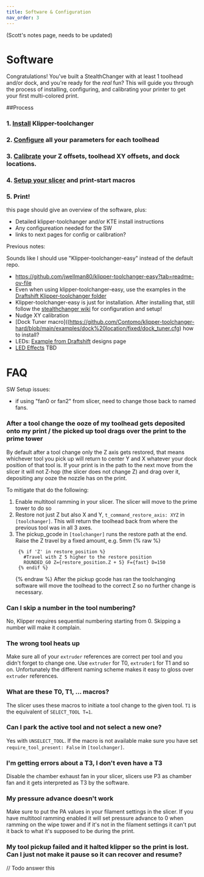 ```yaml
---
title: Software & Configuration
nav_order: 3
---
```

<!-- Use the page layout at TOC.md:  https://github.com/sdylewski/StealthChanger/blob/main/docs/TOC.md -->

(Scott's notes page, needs to be updated)

# Software

Congratulations!  You've built a StealthChanger with at least 1 toolhead and/or dock, and you're ready for the *real* fun?  This will guide you through the process of installing, configuring, and calibrating your printer to get your first multi-colored print.

##Process

### 1. [Install](Installation.md) Klipper-toolchanger
### 2. [Configure](Configuration.md) all your parameters for each toolhead
### 3. [Calibrate](Calibration.md) your Z offsets, toolhead XY offsets, and dock locations.
### 4. [Setup your slicer](Slicers.md) and print-start macros
### 5. Print!



this page should give an overview of the software, plus:
* Detailed klipper-toolchanger and/or KTE install instructions
* Any configureation needed for the SW
* links to next pages for config or calibration?

Previous notes:

Sounds like I should use "Klipper-toolchanger-easy" instead of the default repo.  
* https://github.com/jwellman80/klipper-toolchanger-easy?tab=readme-ov-file
* Even when using klipper-toolchanger-easy, use the examples in the [Draftshift Klipper-toolchanger folder](https://github.com/DraftShift/klipper-toolchanger)
* Klipper-toolchanger-easy is just for installation.  After installing that, still follow the [stealthchanger wiki](https://github.com/DraftShift/StealthChanger/wiki/Calibration) for configuration and setup!
* Nudge XY calibration
* [Dock Tuner macro]((https://github.com/Contomo/klipper-toolchanger-hard/blob/main/examples/dock%20location/fixed/dock_tuner.cfg)  how to install?
* LEDs: [Example from Draftshift](https://github.com/DraftShift/klipper-toolchanger?tab=readme-ov-file) designs page
* [LED Effects](https://github.com/julianschill/klipper-led_effect) TBD

# FAQ
SW Setup issues:
* if using "fan0 or fan2" from slicer, need to change those back to named fans.

### After a tool change the ooze of my toolhead gets deposited onto my print / the picked up tool drags over the print to the prime tower
By default after a tool change only the Z axis gets restored, that means whichever tool you pick up will return to center Y and X whatever your dock position of that tool is. If your print is in the path to the next move from the slicer it will not Z-hop (the slicer does not change Z) and drag over it, depositing any ooze the nozzle has on the print.

To mitigate that do the following:
1. Enable multitool ramming in your slicer. The slicer will move to the prime tower to do so
2. Restore not just Z but also X and Y, `t_command_restore_axis: XYZ`  in `[toolchanger]`. This will return the toolhead back from where the previous tool was in all 3 axes.
3. The pickup_gcode in `[toolchanger]` runs the restore path at the end. Raise the Z travel by a fixed amount, e.g. 5mm
  {% raw %}
   ```
    {% if 'Z' in restore_position %}
      #Travel with Z 5 higher to the restore position
      ROUNDED_G0 Z={restore_position.Z + 5} F={fast} D=150
    {% endif %}
   ```
   {% endraw %}
   After the pickup gcode has ran the toolchanging software will move the toolhead to the correct Z so no further change is necessary.

### Can I skip a number in the tool numbering?
No, Klipper requires sequential numbering starting from 0. Skipping a number will make it complain.

### The wrong tool heats up
Make sure all of your `extruder` references are correct per tool and you didn't forget to change one. Use `extruder`
 for T0, `extruder1` for T1 and so on. Unfortunately the different naming scheme makes it easy to gloss over `extruder` references.

 ### What are these T0, T1, ... macros?
 The slicer uses these macros to initiate a tool change to the given tool. `T1` is the equivalent of `SELECT_TOOL T=1`.

 ### Can I park the active tool and not select a new one?
 Yes with `UNSELECT_TOOL`. If the macro is not available make sure you have set `require_tool_present: False` in `[toolchanger]`.

 ### I'm getting errors about a T3, I don't even have a T3
 Disable the chamber exhaust fan in your slicer, slicers use P3 as chamber fan and it gets interpreted as T3 by the software.

### My pressure advance doesn't work
Make sure to put the PA values in your filament settings in the slicer. If you have multitool ramming enabled it will set pressure advance to 0 when ramming on the wipe tower and if it's not in the filament settings it can't put it back to what it's supposed to be during the print.

### My tool pickup failed and it halted klipper so the print is lost. Can I just not make it pause so it can recover and resume?
// Todo answer this







